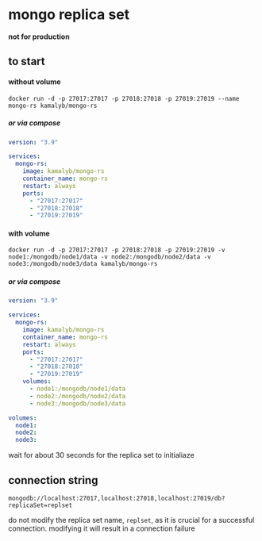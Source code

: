 # mongo replica set

**not for production**

## to start

#### without volume

`docker run -d -p 27017:27017 -p 27018:27018 -p 27019:27019 --name mongo-rs kamalyb/mongo-rs`

##### or via compose

```yaml
version: "3.9"

services:
  mongo-rs:
    image: kamalyb/mongo-rs
    container_name: mongo-rs
    restart: always
    ports:
      - "27017:27017"
      - "27018:27018"
      - "27019:27019"
```

#### with volume

`docker run -d -p 27017:27017 -p 27018:27018 -p 27019:27019 -v node1:/mongodb/node1/data -v node2:/mongodb/node2/data -v node3:/mongodb/node3/data kamalyb/mongo-rs`

##### or via compose

```yaml
version: "3.9"

services:
  mongo-rs:
    image: kamalyb/mongo-rs
    container_name: mongo-rs
    restart: always
    ports:
      - "27017:27017"
      - "27018:27018"
      - "27019:27019"
    volumes:
      - node1:/mongodb/node1/data
      - node2:/mongodb/node2/data
      - node3:/mongodb/node3/data

volumes:
  node1:
  node2:
  node3:
```

wait for about 30 seconds for the replica set to initialiaze

## connection string

`mongodb://localhost:27017,localhost:27018,localhost:27019/db?replicaSet=replset`

do not modify the replica set name, `replset`, as it is crucial for a successful connection. modifying it will result in a connection failure
